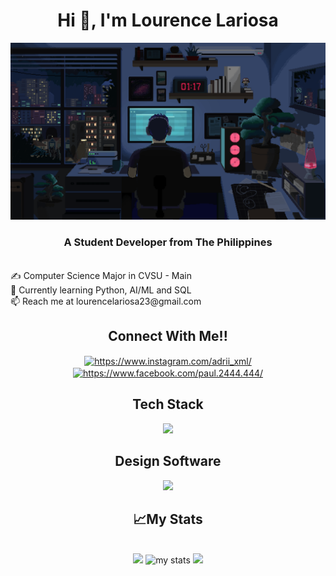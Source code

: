 <h1 align="center">Hi 👋, I'm Lourence Lariosa</h1>
<p align="center">
  <img src="room.gif" alt="animated" width="600" />
</p>
<h3 align="center">A Student Developer from The Philippines</h3>
<br>
✍️ Computer Science Major in CVSU - Main  <br/>
🌱 Currently learning Python, AI/ML and SQL <br/>
📫 Reach me at lourencelariosa23@gmail.com <br/>

<h2 align="center">Connect With Me!!</h2>
<p align="center">
<a href="https://www.instagram.com/_renznavi/" target="_blank"><img align="center" src="https://raw.githubusercontent.com/rahuldkjain/github-profile-readme-generator/master/src/images/icons/Social/instagram.svg" alt="https://www.instagram.com/adrii_xml/" height="30" width="40" /></a>
<a href="https://www.facebook.com/profile.php?id=100084884895068" target="_blank"><img align="center" src="https://raw.githubusercontent.com/rahuldkjain/github-profile-readme-generator/master/src/images/icons/Social/facebook.svg" alt="https://www.facebook.com/paul.2444.444/" height="30" width="40" /></a>
</p>

<h2 align="center">Tech Stack</h2>
<p align="center">
  <a align="center" href="https://skillicons.dev">
    <img src="https://skillicons.dev/icons?i=py,java,js,html,css,php,postgresql,typescript,mongodb,react,supabase,pycharm,notion,vscode,git,github,docker,unreal,stackoverflow,powershell,phpstorm,mysql,godot,fastapi,express,bots,ai&perline=8" />
  </a>
</p>

<h2 align="center">Design Software</h2>
<p align="center">
  <a align="center" href="https://skillicons.dev">
    <img src="https://skillicons.dev/icons?i=figma,ps" />
  </a>
</p>

<h2 align="center">📈My Stats</h2>
  <br/>
<div align="center">
<a href="https://git.io/streak-stats"><img src="https://streak-stats.demolab.com?user=Y3su&theme=nightowl&border_radius=10&order=3" height="150" /></a>
<img alt='my stats' src="https://github-readme-stats.vercel.app/api?username=Y3su&hide_title=true&hide_rank=false&show_icons=true&include_all_commits=true&count_private=true&disable_animations=false&theme=nightowl&locale=en&order=1" height="150">
<img src="https://github-readme-stats.vercel.app/api/top-langs/?username=Y3su&hide_title=true&layout=compact&theme=nightowl&card_width=320&langs_count=6&order=2" height="150" />
</div>
